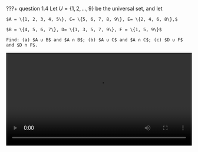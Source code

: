 ???+ question
    1.4 Let $U = \{1,2, …, 9\}$ be the universal set, and let
    
    $A = \{1, 2, 3, 4, 5\}, C= \{5, 6, 7, 8, 9\}, E= \{2, 4, 6, 8\},$

    $B = \{4, 5, 6, 7\}, D= \{1, 3, 5, 7, 9\}, F = \{1, 5, 9\}$
    
    Find: (a) $A ∪ B$ and $A ∩ B$; (b) $A ∪ C$ and $A ∩ C$; (c) $D ∪ F$ and $D ∩ F$.
   


<video width="100%" controls>
  <source src="../../../assets/1.4.mov" type="video/mp4">
</video>
